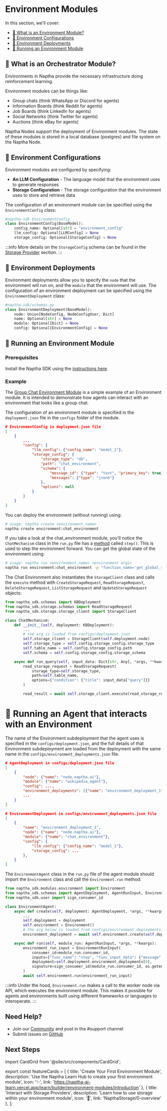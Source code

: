 # Environment Modules

In this section, we'll cover:

- [🌳 What is an Environment Module?](#-what-is-an-environment-module)
- [📝 Environment Configurations](#-environment-configurations)
- [🐋 Environment Deployments](#-environment-deployments)
- [🚀 Running an Environment Module](#-running-an-environment-module)

## 🌳 What is an Orchestrator Module?

Environments in Naptha provide the necessary infrastructure doing reinforcement learning. 

Environment modules can be things like:

- Group chats (think WhatsApp or Discord for agents)
- Information Boards (think Reddit for agents)
- Job Boards (think LinkedIn for agents)
- Social Networks (think Twitter for agents)
- Auctions (think eBay for agents)

Naptha Nodes support the deployment of Environment modules. The state of these modules is stored in a local database (postgres) and file system on the Naptha Node.

## 📝 Environment Configurations

Environment modules are configured by specifying:

* **An LLM Configuration** - The language model that the environment uses to generate responses
* **Storage Configuration** - The storage configuration that the environment uses to store and retrieve data

The configuration of an environment module can be specified using the `EnvironmentConfig` class:

```python
#naptha-sdk EnvironmentConfig
class EnvironmentConfig(BaseModel):
    config_name: Optional[str] = "environment_config"
    llm_config: Optional[LLMConfig] = None
    storage_config: Optional[StorageConfig] = None
```

:::info
More details on the `StorageConfig` schema can be found in the [Storage Provider](/docs/NapthaStorage/0-overview.md) section.
:::

## 🐋 Environment Deployments

Environment deployments allow you to specify the `node` that the environment will run on, and the `module` that the environment will use. The configuration of an environment deployment can be specified using the `EnvironmentDeployment` class:

```python
#naptha-sdk/schemas.py
class EnvironmentDeployment(BaseModel):
    node: Union[NodeConfig, NodeConfigUser, Dict]
    name: Optional[str] = None
    module: Optional[Dict] = None
    config: Optional[EnvironmentConfig] = None
```

## 🚀 Running an Environment Module

### Prerequisites

Install the Naptha SDK using the [instructions here](https://github.com/NapthaAI/naptha-sdk).

### Example

The [Group Chat Environment Module](https://github.com/NapthaAI/chat_environment/tree/main) is a simple example of an Environment module. It is intended to demonstrate how agents can interact with an environment that looks like a group chat. 

The configuration of an environment module is specified in the `deployment.json` file in the `configs` folder of the module.

```json
# EnvironmentConfig in deployment.json file 
[
    {
        ...
        "config": {
            "llm_config": {"config_name": "model_1"},
            "storage_config": {
                "storage_type": "db",
                "path": "chat_environment",
                "schema": {
                    "message_id": {"type": "text", "primary_key": true},
                    "messages": {"type": "jsonb"}  
                },
                "options": null
            }
        }
    }
]
```

You can deploy the environment (without running) using:

```bash
# usage: naptha create <environment_name>
naptha create environment:chat_environment
```

If you take a look at the chat_environment module, you'll notice the `ChatMechanism` class in the `run.py` file has a [method](https://github.com/NapthaAI/chat_environment/blob/main/chat_environment/run.py#L44) called `step()`. This is used to step the environment forward. You can get the global state of the environment using:

```bash
# usage: naptha run <environment_name> <environment args>
naptha run environment:chat_environment -p "function_name='get_global_state'"
``` 

The Chat Environment also instantiates the `StorageClient` class and calls the `execute` method with `CreateStorageRequest`, `ReadStorageRequest`, `DeleteStorageRequest`, `ListStorageRequest` and `UpdateStorageRequest` objects:

```python
from naptha_sdk.schemas import KBDeployment
from naptha_sdk.storage.schemas import ReadStorageRequest
from naptha_sdk.storage.storage_client import StorageClient

class ChatMechanism:
    def __init__(self, deployment: KBDeployment):
        ...
        # the arg is loaded from configs/deployment.json
        self.storage_client = StorageClient(self.deployment.node)
        self.storage_type = self.config.storage_config.storage_type
        self.table_name = self.config.storage_config.path
        self.schema = self.config.storage_config.storage_schema

    async def run_query(self, input_data: Dict[str, Any], *args, **kwargs):
        read_storage_request = ReadStorageRequest(
            storage_type=self.storage_type,
            path=self.table_name,
            options={"condition": {"title": input_data["query"]}}
        )

        read_result = await self.storage_client.execute(read_storage_request)
```

# 🤖 Running an Agent that interacts with an Environment

The name of the Environment subdeployment that the agent uses is specified in the `configs/deployment.json`, and the full details of that Environment subdeployment are loaded from the deployment with the same name in the `configs/environment_deployments.json` file.

```json
# AgentDeployment in configs/deployment.json file 
[
    {
        "node": {"name": "node.naptha.ai"},
        "module": {"name": "wikipedia_agent"},
        "config": ...,
        "environment_deployments": [{"name": "environment_deployment_1"}],
        ...
    }
]

# EnvironmentDeployment in configs/environment_deployments.json file 
[
    {
        "name": "environment_deployment_1",
        "node": {"name": "node.naptha.ai"},
        "module": {"name": "chat_environment"},
        "config": {
            "llm_config": {"config_name": "model_1"},
            "storage_config": ...
        },
    }
]
```

The `EnvironmentAgent` class in the `run.py` file of the agent module should import the `Environment` class and call the `Environment.run` method:

```python
from naptha_sdk.modules.environment import Environment
from naptha_sdk.schemas import AgentDeployment, AgentRunInput, EnvironmentRunInput
from naptha_sdk.user import sign_consumer_id

class EnvironmentAgent:
    async def create(self, deployment: AgentDeployment, *args, **kwargs):
        ...
        self.deployment = deployment
        self.environment = Environment()
        # the arg below is loaded from configs/environment_deployments.json
        environment_deployment = await self.environment.create(self.deployment.environment_deployments[0])

    async def run(self, module_run: AgentRunInput, *args, **kwargs):
        environment_run_input = EnvironmentRunInput(
            consumer_id=module_run.consumer_id,
            inputs={"func_name": "step", "func_input_data": {"message": module_run.inputs.message}},
            deployment=self.deployment.environment_deployments[0],
            signature=sign_consumer_id(module_run.consumer_id, os.getenv("PRIVATE_KEY"))
        )
        await self.environment.run(environment_run_input)
```

:::info
Under the hood, `Environment.run` makes a call to the worker node via API, which executes the environment module. This makes it possible for agents and environments built using different frameworks or languages to interoperate.
:::

## Need Help?
- Join our [Community](https://naptha.ai/naptha-community) and post in the #support channel 
- Submit issues on [GitHub](https://github.com/NapthaAI)

## Next Steps

import CardGrid from '@site/src/components/CardGrid';

export const featureCards = [
  {
    title: 'Create Your First Environment Module',
    description: 'Use the Naptha Learn Hub to create your first environment module',
    icon: '✨',
    link: 'https://naptha-ai-learn.vercel.app/learn/builder/environment-modules/introduction'
  },
  {
    title: 'Interact with Storage Providers',
    description: 'Learn how to use storage within your environment module', 
    icon: '💾',
    link: 'NapthaStorage/0-overview'
  },
];

<CardGrid cards={featureCards} />